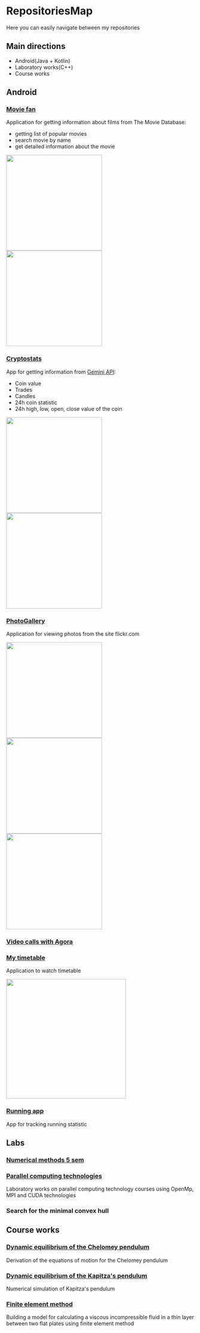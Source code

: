 # RepositoriesMap

Here you can easily navigate between my repositories

## Main directions

* Android(Java + Kotlin)
* Laboratory works(C++)
* Course works

## Android

### [Movie fan](https://github.com/avelycure/MovieFan)

Application for getting information about films from The Movie Database:
* getting list of popular movies
* search movie by name
* get detailed information about the movie
<p>
  <img src="https://github.com/avelycure/avelycure/blob/master/assets/movieFan/main.jpg" width="256" />
  <img src="https://github.com/avelycure/avelycure/blob/master/assets/movieFan/movie_info1.jpg" width="256" />
</p>

### [Cryptostats](https://github.com/avelycure/CryptoStats)

App for getting information from [Gemini API](https://docs.gemini.com/rest-api/):
* Coin value
* Trades
* Candles
* 24h coin statistic
* 24h high, low, open, close value of the coin

<p>
  <img src="https://github.com/avelycure/avelycure/blob/master/assets/cryptostats/actual1.jpg" width="256" />
  <img src="https://github.com/avelycure/avelycure/blob/master/assets/cryptostats/actual2.jpg" width="256" />
</p>

### [PhotoGallery](https://github.com/avelycure/PhotoGallery)

Application for viewing photos from the site flickr.com
<p>
  <img src="https://github.com/avelycure/avelycure/blob/master/assets/photoGallery/home.jpg" width="256" />
  <img src="https://github.com/avelycure/avelycure/blob/master/assets/photoGallery/query.jpg" width="256" />
  <img src="https://github.com/avelycure/avelycure/blob/master/assets/photoGallery/albums.jpg" width="256" />
</p>

### [Video calls with Agora](https://github.com/avelycure/VideoCalls)

### [My timetable](https://github.com/avelycure/MyTimetable)

Application to watch timetable
<p>
<img src="https://github.com/avelycure/avelycure/blob/master/assets/timetable/edit_timetable1.jpg" width="320" />
</p>

### [Running app](https://github.com/avelycure/RunningApp)
App for tracking running statistic

## Labs

### [Numerical methods 5 sem](https://github.com/avelycure/ScientificWork/tree/master/NumericalMethodsLabs)

### [Parallel computing technologies](https://github.com/avelycure/ParallelComputingTechnologies)

Laboratory works on parallel computing technology courses using OpenMp, MPI and CUDA technologies

### Search for the minimal convex hull

## Course works

### [Dynamic equilibrium of the Chelomey pendulum](https://github.com/avelycure/ScientificWork/tree/master/DynamicEquilibriumOfTheChelomeyPendulum1)
Derivation of the equations of motion for the Chelomey pendulum

### [Dynamic equilibrium of the Kapitza's pendulum](https://github.com/avelycure/ScientificWork/tree/master/DynamicEquilibriumOfTheChelomeyPendulum2)
Numerical simulation of Kapitza's pendulum

### [Finite element method](https://github.com/avelycure/ScientificWork/tree/master/FiniteElementMethod)
Building a model for calculating a viscous incompressible fluid in a thin layer between two flat plates using finite element method
